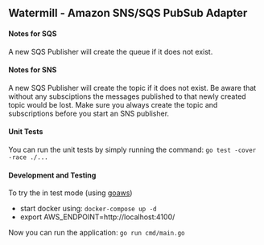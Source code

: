 Watermill - Amazon SNS/SQS PubSub Adapter
---

#### Notes for SQS 

A new SQS Publisher will create the queue if it does not exist.

#### Notes for SNS

A new SQS Publisher will create the topic if it does not exist. Be aware that without any subsciptions the messages published to that newly created topic would be lost.  Make sure you always create the topic and subscriptions before you start an SNS publisher.


#### Unit Tests

You can run the unit tests by simply running  the command: `go test -cover -race ./...`

#### Development and Testing

To try the  in test mode (using [goaws](https://github.com/p4tin/goaws))
- start docker using: `docker-compose up -d`
- export AWS_ENDPOINT=http://localhost:4100/

Now you can run the application: `go run cmd/main.go`
